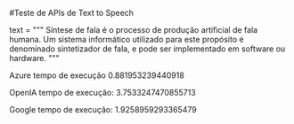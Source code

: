 #Teste de APIs de Text to Speech

text = """
Síntese de fala é o processo de produção artificial de fala humana. Um sistema informático utilizado para este propósito é denominado sintetizador de fala, e pode ser implementado em software ou hardware.
"""

Azure tempo de execução 0.881953239440918

OpenIA tempo de execução: 3.7533247470855713

Google tempo de execução: 1.9258959293365479